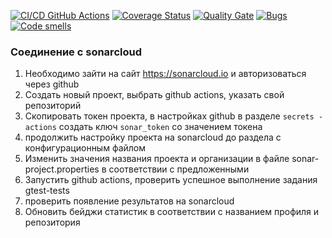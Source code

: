 [![CI/CD GitHub Actions](https://github.com/Maximilin86/quadratic-equation/actions/workflows/test-action.yml/badge.svg)](https://github.com/Maximilin86/quadratic-equation/actions/workflows/test-action.yml)
[![Coverage Status](https://coveralls.io/repos/github/Maximilin86/quadratic-equation/badge.svg?branch=main)](https://coveralls.io/github/Maximilin86/quadratic-equation?branch=master)
[![Quality Gate](https://sonarcloud.io/api/project_badges/measure?project=Maximilin86_quadratic-equation&metric=alert_status)](https://sonarcloud.io/project/overview?id=Maximilin86_quadratic-equation)
[![Bugs](https://sonarcloud.io/api/project_badges/measure?project=Maximilin86_quadratic-equation&metric=bugs)](https://sonarcloud.io/summary/new_code?id=Maximilin86_quadratic-equation)
[![Code smells](https://sonarcloud.io/api/project_badges/measure?project=Maximilin86_quadratic-equation&metric=code_smells)](https://sonarcloud.io/dashboard?id=Maximilin86_quadratic-equation)


### Соединение с sonarcloud
1. Необходимо зайти на сайт https://sonarcloud.io и авторизоваться через github
2. Создать новый проект, выбрать github actions, указать свой репозиторий
3. Скопировать токен проекта, в настройках github в разделе `secrets - actions` создать ключ `sonar_token` со значением токена
4. продолжить настройку проекта на sonarcloud до раздела с конфигурационным файлом
5. Изменить значения названия проекта и организации в файле sonar-project.properties в соответствии с предложенными
6. Запустить github actions, проверить успешное выполнение задания gtest-tests
7. проверить появление результатов на sonarcloud
8. Обновить бейджи статистик в соответствии с названием профиля и репозитория
